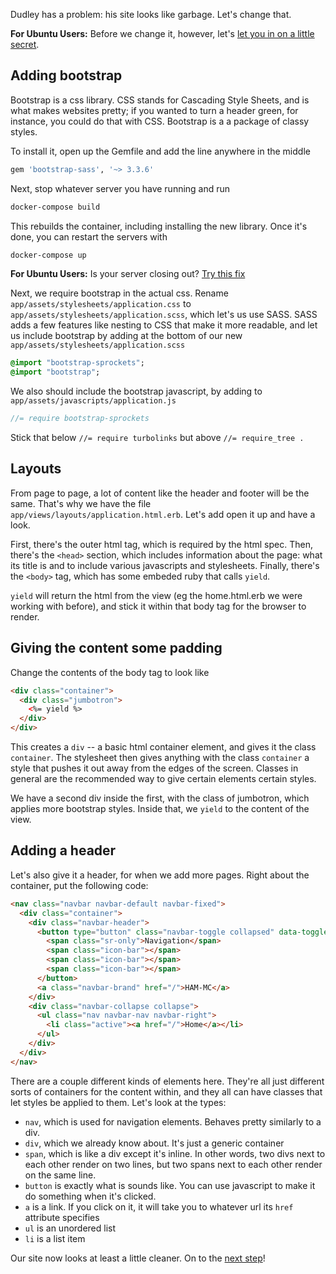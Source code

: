 Dudley has a problem: his site looks like garbage.
Let's change that.

**For Ubuntu Users:** Before we change it, however, let's [let you in on a little secret](rails-04-Ubuntu.md).

## Adding bootstrap
Bootstrap is a css library.
CSS stands for Cascading Style Sheets, and is what makes websites pretty; if you wanted to turn a header green, for instance, you could do that with CSS.
Bootstrap is a a package of classy styles.

To install it, open up the Gemfile and add the line anywhere in the middle
```ruby
gem 'bootstrap-sass', '~> 3.3.6'
```

Next, stop whatever server you have running and run
```bash
docker-compose build
```
This rebuilds the container, including installing the new library.
Once it's done, you can restart the servers with
```bash
docker-compose up
```

**For Ubuntu Users:** Is your server closing out? [Try this fix](rails-04-Ubuntu.md#server-is-already-running-error)

Next, we require bootstrap in the actual css.
Rename `app/assets/stylesheets/application.css` to `app/assets/stylesheets/application.scss`, which let's us use SASS.
SASS adds a few features like nesting to CSS that make it more readable, and let us include bootstrap by adding at the bottom of our new `app/assets/stylesheets/application.scss`
```sass
@import "bootstrap-sprockets";
@import "bootstrap";
```

We also should include the bootstrap javascript, by adding to `app/assets/javascripts/application.js`
```js
//= require bootstrap-sprockets
```

Stick that below `//= require turbolinks` but above `//= require_tree .`

## Layouts
From page to page, a lot of content like the header and footer will be the same.
That's why we have the file `app/views/layouts/application.html.erb`.
Let's add open it up and have a look.

First, there's the outer html tag, which is required by the html spec.
Then, there's the `<head>` section, which includes information about the page: what its title is and to include various javascripts and stylesheets.
Finally, there's the `<body>` tag, which has some embeded ruby that calls `yield`.

`yield` will return the html from the view (eg the home.html.erb we were working with before), and stick it within that body tag for the browser to render.

## Giving the content some padding
Change the contents of the body tag to look like
```html
<div class="container">
  <div class="jumbotron">
    <%= yield %>
  </div>
</div>
```
This creates a `div` -- a basic html container element, and gives it the class `container`.
The stylesheet then gives anything with the class `container` a style that pushes it out away from the edges of the screen.
Classes in general are the recommended way to give certain elements certain styles.

We have a second div inside the first, with the class of jumbotron, which applies more bootstrap styles.
Inside that, we `yield` to the content of the view.

## Adding a header
Let's also give it a header, for when we add more pages.
Right about the container, put the following code:
```html
<nav class="navbar navbar-default navbar-fixed">
  <div class="container">
    <div class="navbar-header">
      <button type="button" class="navbar-toggle collapsed" data-toggle="collapse" data-target="#navbar" aria-expanded="false" aria-controls="navbar">
        <span class="sr-only">Navigation</span>
        <span class="icon-bar"></span>
        <span class="icon-bar"></span>
        <span class="icon-bar"></span>
      </button>
      <a class="navbar-brand" href="/">HAM-MC</a>
    </div>
    <div class="navbar-collapse collapse">
      <ul class="nav navbar-nav navbar-right">
        <li class="active"><a href="/">Home</a></li>
      </ul>
    </div>
  </div>
</nav>
```

There are a couple different kinds of elements here.
They're all just different sorts of containers for the content within, and they all can have classes that let styles be applied to them.
Let's look at the types:
- `nav`, which is used for navigation elements. Behaves pretty similarly to a div.
- `div`, which we already know about. It's just a generic container
- `span`, which is like a div except it's inline. In other words, two divs next to each other render on two lines, but two spans next to each other render on the same line.
- `button` is exactly what is sounds like. You can use javascript to make it do something when it's clicked. 
- `a` is a link. If you click on it, it will take you to whatever url its `href` attribute specifies
- `ul` is an unordered list
- `li` is a list item


Our site now looks at least a little cleaner.
On to the [next step](rails-05.md)!
